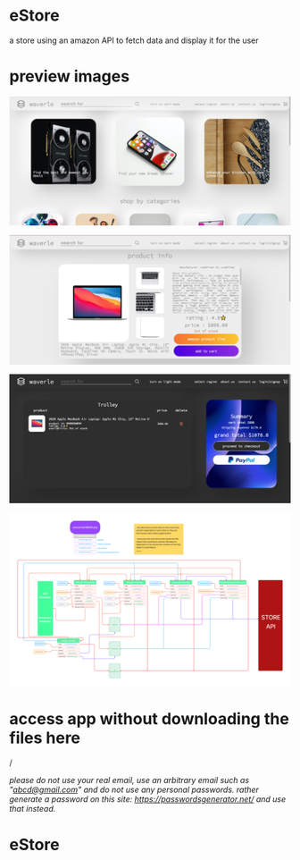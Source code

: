 # eStore
a store using an amazon API to fetch data and display it for the user

# preview images
![store page](presentationstuff/store.png "store page")

![product Details](presentationstuff/productdetails.png "product Details")

![cart img](presentationstuff/cart.png "cart img")

![structure diagram](presentationstuff/estore%20structure.png "structure diagram")

# access app without downloading the files here
/

*please do not use your real email, use an arbitrary email such as "abcd@gmail.com" and do not use any personal passwords. rather generate a password on this site: https://passwordsgenerator.net/ and use that instead.*

# eStore
